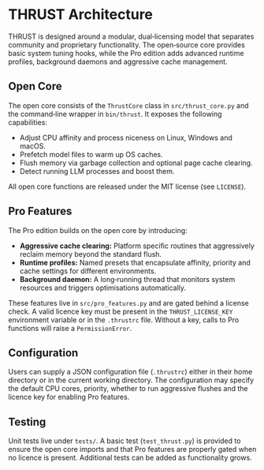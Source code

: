 # THRUST Architecture

THRUST is designed around a modular, dual‑licensing model that separates
community and proprietary functionality.  The open‑source core provides
basic system tuning hooks, while the Pro edition adds advanced runtime
profiles, background daemons and aggressive cache management.

## Open Core

The open core consists of the `ThrustCore` class in `src/thrust_core.py`
and the command‑line wrapper in `bin/thrust`.  It exposes the
following capabilities:

* Adjust CPU affinity and process niceness on Linux, Windows and macOS.
* Prefetch model files to warm up OS caches.
* Flush memory via garbage collection and optional page cache clearing.
* Detect running LLM processes and boost them.

All open core functions are released under the MIT license (see
`LICENSE`).

## Pro Features

The Pro edition builds on the open core by introducing:

* **Aggressive cache clearing:**  Platform specific routines that
  aggressively reclaim memory beyond the standard flush.
* **Runtime profiles:**  Named presets that encapsulate affinity,
  priority and cache settings for different environments.
* **Background daemon:**  A long‑running thread that monitors system
  resources and triggers optimisations automatically.

These features live in `src/pro_features.py` and are gated behind a
license check.  A valid licence key must be present in the
`THRUST_LICENSE_KEY` environment variable or in the `.thrustrc` file.
Without a key, calls to Pro functions will raise a
`PermissionError`.

## Configuration

Users can supply a JSON configuration file (`.thrustrc`) either in
their home directory or in the current working directory.  The
configuration may specify the default CPU cores, priority, whether to
run aggressive flushes and the licence key for enabling Pro features.

## Testing

Unit tests live under `tests/`.  A basic test (`test_thrust.py`) is
provided to ensure the open core imports and that Pro features are
properly gated when no licence is present.  Additional tests can be
added as functionality grows.